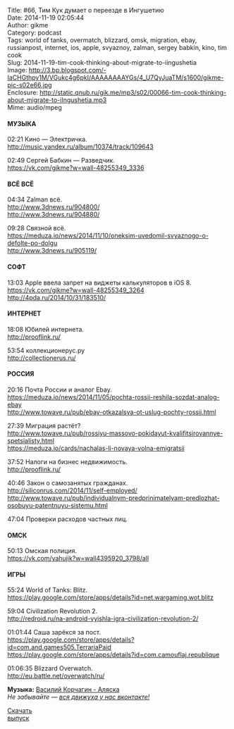 Title: #66, Тим Кук думает о переезде в Ингушетию  
Date: 2014-11-19 02:05:44  
Author: gikme  
Category: podcast  
Tags: world of tanks, overmatch, blizzard, omsk, migration, ebay, russianpost, internet, ios, apple, svyaznoy, zalman, sergey babkin, kino, tim cook  
Slug: 2014-11-19-tim-cook-thinking-about-migrate-to-iingushetia  
Image: http://3.bp.blogspot.com/-IaCHGthpy1M/VGukc4g6pkI/AAAAAAAAYGs/4_U7QyJuaTM/s1600/gikme-pic-s02e66.jpg  
Enclosure: http://static.qnub.ru/gik.me/mp3/s02/00066-tim-cook-thinking-about-migrate-to-iIngushetia.mp3  
Mime: audio/mpeg

#### МУЗЫКА

02:21 Кино — Электричка.  
<http://music.yandex.ru/album/10374/track/109643>

02:49 Сергей Бабкин — Разведчик.  
<https://vk.com/gikme?w=wall-48255349_3336>

#### ВСЁ ВСЁ

04:34 Zalman всё.  
<http://www.3dnews.ru/904800/>  
<http://www.3dnews.ru/904880/>

09:28 Связной всё.  
<https://meduza.io/news/2014/11/10/oneksim-uvedomil-svyaznogo-o-defolte-po-dolgu>  
<http://www.3dnews.ru/905119/>

#### СОФТ

13:03 Apple ввела запрет на виджеты калькуляторов в iOS 8.  
<https://vk.com/gikme?w=wall-48255349_3264>  
<http://4pda.ru/2014/10/31/183510/>

#### ИНТЕРНЕТ

18:08 Юбилей интернета.  
<http://prooflink.ru/>

53:54 коллекционерус.ру  
<http://collectionerus.ru/>

#### РОССИЯ

20:16 Почта России и аналог Ebay.  
<https://meduza.io/news/2014/11/05/pochta-rossii-reshila-sozdat-analog-ebay>  
<http://www.towave.ru/pub/ebay-otkazalsya-ot-uslug-pochty-rossii.html>

27:39 Миграция растёт?  
<http://www.towave.ru/pub/rossiyu-massovo-pokidayut-kvalifitsirovannye-spetsialisty.html>  
<https://meduza.io/cards/nachalas-li-novaya-volna-emigratsii>

37:52 Налоги на бизнес недвижимость.  
<http://prooflink.ru/>

40:46 Закон о самозанятых гражданах.  
<http://siliconrus.com/2014/11/self-employed/>  
<http://www.towave.ru/pub/individualnym-predprinimatelyam-predlozhat-osobuyu-patentnuyu-sistemu.html>

47:04 Проверки расходов частных лиц.

#### ОМСК

50:13 Омская полиция.  
<https://vk.com/yahujik?w=wall4395920_3798/all>

#### ИГРЫ

55:24 World of Tanks: Blitz.  
<https://play.google.com/store/apps/details?id=net.wargaming.wot.blitz>

59:04 Civilization Revolution 2.  
<http://redroid.ru/na-android-vyishla-igra-civilization-revolution-2/>

01:01:44 Саша зарёкся за пост.  
<https://play.google.com/store/apps/details?id=com.and.games505.TerrariaPaid>  
<https://play.google.com/store/apps/details?id=com.camouflaj.republique>

01:06:35 Blizzard Overwatch.  
<http://eu.battle.net/overwatch/ru/>

**Музыка:** [Василий Корчагин - Аляска](http://vk.com/bacc3)  
*Не забывайте — [вся движуха у нас вконтакте!](http://vk.com/gikme)*

[Скачать  
выпуск](http://static.qnub.ru/gik.me/mp3/s02/00066-tim-cook-thinking-about-migrate-to-iIngushetia.mp3)

